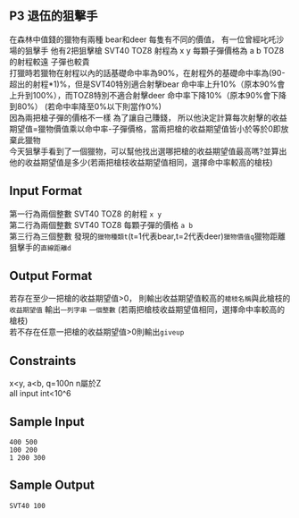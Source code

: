 ## P3 退伍的狙擊手 ##
在森林中值錢的獵物有兩種 bear和deer 每隻有不同的價值，
有一位曾經叱吒沙場的狙擊手 他有2把狙擊槍 
SVT40 TOZ8  射程為 x y 每顆子彈價格為 a b
TOZ8的射程較遠 子彈也較貴<br>
打獵時若獵物在射程以內的話基礎命中率為90%，在射程外的基礎命中率為(90-超出的射程*1)%，但是SVT40特別適合射擊bear 命中率上升10%（原本90%會上升到100%），而TOZ8特別不適合射擊deer 命中率下降10%（原本90%會下降到80%）
(若命中率降至0%以下則當作0%)<br>
因為兩把槍子彈的價格不一樣 為了讓自己賺錢， 所以他決定計算每次射擊的收益期望值=獵物價值乘以命中率-子彈價格，當兩把槍的收益期望值皆小於等於0即放棄此獵物 <br>
今天狙擊手看到了一個獵物，可以幫他找出選哪把槍的收益期望值最高嗎?並算出他的收益期望值是多少(若兩把槍枝收益期望值相同，選擇命中率較高的槍枝)<br>
## Input Format ##
第一行為兩個整數 SVT40 TOZ8 的射程 `x y`<br>
第二行為兩個整數 SVT40 TOZ8 每顆子彈的價格 `a b`<br>
第三行為三個整數 發現的`獵物種類t`(t=1代表bear,t=2代表deer)`獵物價值q`獵物距離狙擊手的`直線距離d`<br>
## Output Format ##
若存在至少一把槍的收益期望值>0，
則輸出收益期望值較高的`槍枝名稱`與此槍枝的`收益期望值`
輸出`一列字串` `一個整數`
(若兩把槍枝收益期望值相同，選擇命中率較高的槍枝)<br>
若不存在任意一把槍的收益期望值>0則輸出`giveup`
## Constraints ##
x<y, a<b, q=100n n屬於Z<br>
all input int<10^6
## Sample Input ##
```
400 500
100 200
1 200 300

```
## Sample Output ##
```
SVT40 100
```